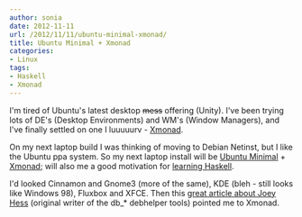 ```yaml
---
author: sonia
date: 2012-11-11
url: /2012/11/11/ubuntu-minimal-xmonad/
title: Ubuntu Minimal + Xmonad
categories:
- Linux
tags:
- Haskell
- Xmonad
---
```


I'm tired of Ubuntu's latest desktop <del>mess</del> offering (Unity). I've been trying lots of DE's (Desktop Environments) and WM's (Window Managers), and I've finally settled on one I luuuuurv - [Xmonad](http://xmonad.org/).

<!--more-->

On my next laptop build I was thinking of moving to Debian Netinst, but I like the Ubuntu ppa system. So my next laptop install will be [Ubuntu Minimal](https://help.ubuntu.com/community/Installation/MinimalCD) + [Xmonad](http://xmonad.org/); will also me a good motivation for [learning Haskell](http://learnyouahaskell.com/).

I'd looked Cinnamon and Gnome3 (more of the same), KDE (bleh - still looks like Windows 98), Fluxbox and XFCE. Then this [great article about Joey Hess](http://joey.hess.usesthis.com/) (original writer of the db_* debhelper tools) pointed me to Xmonad.

